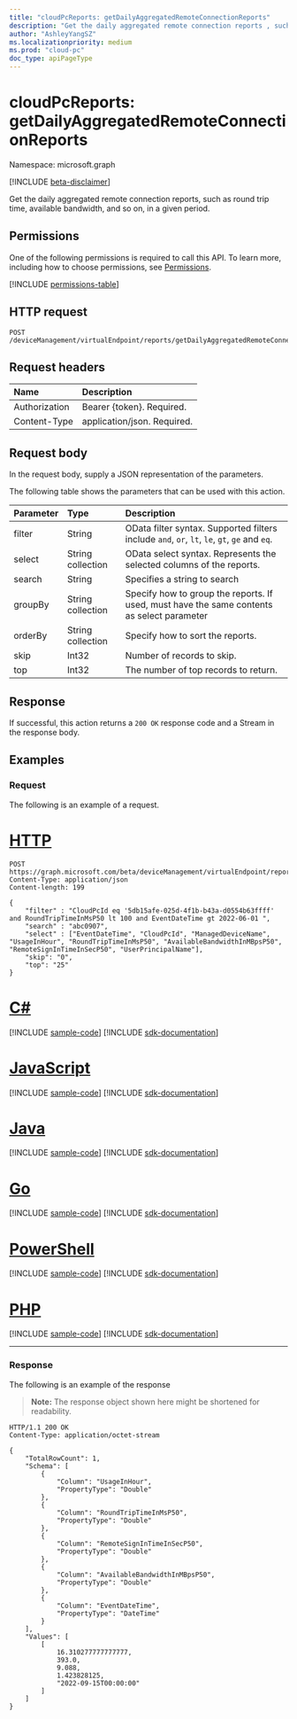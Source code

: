 ```yaml
---
title: "cloudPcReports: getDailyAggregatedRemoteConnectionReports"
description: "Get the daily aggregated remote connection reports , such as round trip time, available bandwidth, and so on, in a given period."
author: "AshleyYangSZ"
ms.localizationpriority: medium
ms.prod: "cloud-pc"
doc_type: apiPageType
---
```


# cloudPcReports: getDailyAggregatedRemoteConnectionReports
Namespace: microsoft.graph

[!INCLUDE [beta-disclaimer](../../includes/beta-disclaimer.md)]

Get the daily aggregated remote connection reports, such as round trip time, available bandwidth, and so on, in a given period.

## Permissions
One of the following permissions is required to call this API. To learn more, including how to choose permissions, see [Permissions](/graph/permissions-reference).

<!-- { "blockType": "permissions", "name": "cloudpcreports_getdailyaggregatedremoteconnectionreports" } -->
[!INCLUDE [permissions-table](../includes/permissions/cloudpcreports-getdailyaggregatedremoteconnectionreports-permissions.md)]

## HTTP request

<!-- {
  "blockType": "ignored"
}
-->
``` http
POST /deviceManagement/virtualEndpoint/reports/getDailyAggregatedRemoteConnectionReports
```

## Request headers
|Name|Description|
|:---|:---|
|Authorization|Bearer {token}. Required.|
|Content-Type|application/json. Required.|

## Request body
In the request body, supply a JSON representation of the parameters.

The following table shows the parameters that can be used with this action.

|Parameter|Type|Description|
|:---|:---|:---|
|filter|String|OData filter syntax. Supported filters include `and`, `or`, `lt`, `le`, `gt`, `ge` and `eq`.|
|select|String collection|OData select syntax. Represents the selected columns of the reports. |
|search|String|Specifies a string to search|
|groupBy|String collection|Specify how to group the reports. If used, must have the same contents as select parameter|
|orderBy|String collection|Specify how to sort the reports.|
|skip|Int32|Number of records to skip.|
|top|Int32|The number of top records to return.|



## Response

If successful, this action returns a `200 OK` response code and a Stream in the response body.

## Examples

### Request
The following is an example of a request.

# [HTTP](#tab/http)
<!-- {
  "blockType": "request",
  "name": "cloudpcreportsthis.getdailyaggregatedremoteconnectionreports"
}
-->
``` http
POST https://graph.microsoft.com/beta/deviceManagement/virtualEndpoint/reports/getDailyAggregatedRemoteConnectionReports
Content-Type: application/json
Content-length: 199

{
    "filter" : "CloudPcId eq '5db15afe-025d-4f1b-b43a-d0554b63ffff' and RoundTripTimeInMsP50 lt 100 and EventDateTime gt 2022-06-01 ", 
    "search" : "abc0907", 
    "select" : ["EventDateTime", "CloudPcId", "ManagedDeviceName", "UsageInHour", "RoundTripTimeInMsP50", "AvailableBandwidthInMBpsP50", "RemoteSignInTimeInSecP50", "UserPrincipalName"],
    "skip": "0",
    "top": "25"
}
```

# [C#](#tab/csharp)
[!INCLUDE [sample-code](../includes/snippets/csharp/cloudpcreportsthisgetdailyaggregatedremoteconnectionreports-csharp-snippets.md)]
[!INCLUDE [sdk-documentation](../includes/snippets/snippets-sdk-documentation-link.md)]

# [JavaScript](#tab/javascript)
[!INCLUDE [sample-code](../includes/snippets/javascript/cloudpcreportsthisgetdailyaggregatedremoteconnectionreports-javascript-snippets.md)]
[!INCLUDE [sdk-documentation](../includes/snippets/snippets-sdk-documentation-link.md)]

# [Java](#tab/java)
[!INCLUDE [sample-code](../includes/snippets/java/cloudpcreportsthisgetdailyaggregatedremoteconnectionreports-java-snippets.md)]
[!INCLUDE [sdk-documentation](../includes/snippets/snippets-sdk-documentation-link.md)]

# [Go](#tab/go)
[!INCLUDE [sample-code](../includes/snippets/go/cloudpcreportsthisgetdailyaggregatedremoteconnectionreports-go-snippets.md)]
[!INCLUDE [sdk-documentation](../includes/snippets/snippets-sdk-documentation-link.md)]

# [PowerShell](#tab/powershell)
[!INCLUDE [sample-code](../includes/snippets/powershell/cloudpcreportsthisgetdailyaggregatedremoteconnectionreports-powershell-snippets.md)]
[!INCLUDE [sdk-documentation](../includes/snippets/snippets-sdk-documentation-link.md)]

# [PHP](#tab/php)
[!INCLUDE [sample-code](../includes/snippets/php/cloudpcreportsthisgetdailyaggregatedremoteconnectionreports-php-snippets.md)]
[!INCLUDE [sdk-documentation](../includes/snippets/snippets-sdk-documentation-link.md)]

---



### Response
The following is an example of the response
>**Note:** The response object shown here might be shortened for readability.
<!-- {
  "blockType": "response",
  "truncated": true,
  "@odata.type": "Edm.Stream"
}
-->
``` http
HTTP/1.1 200 OK
Content-Type: application/octet-stream

{
    "TotalRowCount": 1,
    "Schema": [
        {
            "Column": "UsageInHour",
            "PropertyType": "Double"
        },
        {
            "Column": "RoundTripTimeInMsP50",
            "PropertyType": "Double"
        },
        {
            "Column": "RemoteSignInTimeInSecP50",
            "PropertyType": "Double"
        },
        {
            "Column": "AvailableBandwidthInMBpsP50",
            "PropertyType": "Double"
        },
        {
            "Column": "EventDateTime",
            "PropertyType": "DateTime"
        }
    ],
    "Values": [
        [
            16.310277777777777,
            393.0,
            9.088,
            1.423828125,
            "2022-09-15T00:00:00"
        ]
    ]
}
```

